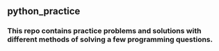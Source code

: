 <h2> python_practice </h2>

<h3> This repo contains practice problems and solutions with different methods of solving a few programming questions. </h3>
